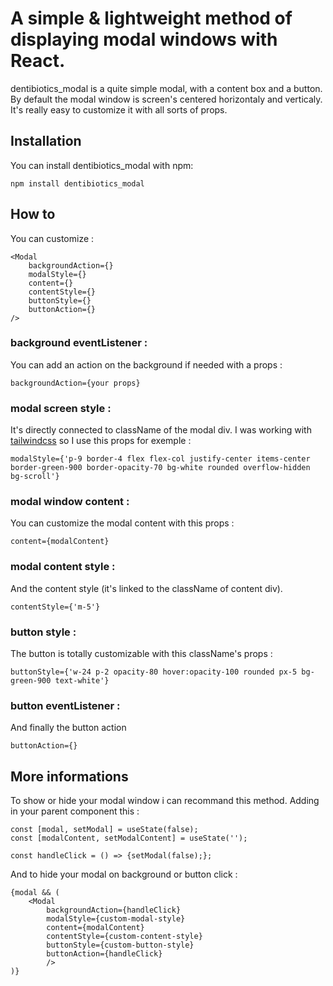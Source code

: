 # A simple & lightweight method of displaying modal windows with React.

dentibiotics_modal is a quite simple modal, with a content box and a button.
By default the modal window is screen's centered horizontaly and verticaly.
It's really easy to customize it with all sorts of props.

## Installation

You can install dentibiotics_modal with npm:

`npm install dentibiotics_modal`

## How to

You can customize :

```
<Modal 
    backgroundAction={}
    modalStyle={}
    content={}
    contentStyle={}
    buttonStyle={}
    buttonAction={}
/>
```

### background eventListener :

You can add an action on the background if needed with a props : 

`backgroundAction={your props}`

### modal screen style :

It's directly connected to className of the modal div.
I was working with [tailwindcss](https://tailwindcss.com/)  so I use this props for exemple :

`modalStyle={'p-9 border-4 flex flex-col justify-center items-center border-green-900 border-opacity-70 bg-white rounded overflow-hidden bg-scroll'}`

### modal window content :

You can customize the modal content with this props :

`content={modalContent}`

### modal content style :

And the content style (it's linked to the className of content div).

`contentStyle={'m-5'}`

### button style :

The button is totally customizable with this className's props :

`buttonStyle={'w-24 p-2 opacity-80 hover:opacity-100 rounded px-5 bg-green-900 text-white'}`

### button eventListener :

And finally the button action

`buttonAction={}`

## More informations 

To show or hide your modal window i can recommand this method. Adding in your parent component this :

```
const [modal, setModal] = useState(false);
const [modalContent, setModalContent] = useState('');

const handleClick = () => {setModal(false);};
```

And to hide your modal on background or button click :
```
{modal && (
    <Modal
        backgroundAction={handleClick}
        modalStyle={custom-modal-style}
        content={modalContent}
        contentStyle={custom-content-style}
        buttonStyle={custom-button-style}
        buttonAction={handleClick}
        />
)}
```